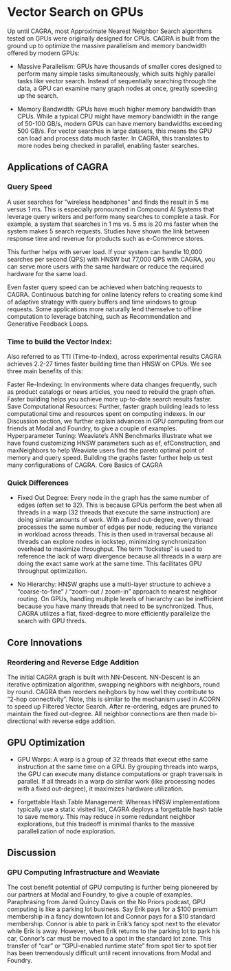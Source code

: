 # Vector Search on GPUs

Up until CAGRA, most Approximate Nearest Neighbor Search algorithms tested on GPUs were originally designed for CPUs. CAGRA is built from the ground up to optimize the massive parallelism and memory bandwidth offered by modern GPUs:

- Massive Parallelism: GPUs have thousands of smaller cores designed to perform many simple tasks simultaneously, which suits highly parallel tasks like vector search. Instead of sequentially searching through the data, a GPU can examine many graph nodes at once, greatly speeding up the search.

- Memory Bandwidth: GPUs have much higher memory bandwidth than CPUs. While a typical CPU might have memory bandwidth in the range of 50-100 GB/s, modern GPUs can have memory bandwidths exceeding 500 GB/s. For vector searches in large datasets, this means the GPU can load and process data much faster. In CAGRA, this translates to more nodes being checked in parallel, enabling faster searches.

## Applications of CAGRA

### Query Speed

A user searches for “wireless headphones” and finds the result in 5 ms versus 1 ms. This is especially pronounced in Compound AI Systems that leverage query writers and perform many searches to complete a task. For example, a system that searches in 1 ms vs. 5 ms is 20 ms faster when the system makes 5 search requests. Studies have shown the link between response time and revenue for products such as e-Commerce stores. 

This further helps with server load. If your system can handle 10,000 searches per second (QPS) with HNSW but 77,000 QPS with CAGRA, you can serve more users with the same hardware or reduce the required hardware for the same load.

Even faster query speed can be achieved when batching requests to CAGRA. Continuous batching for online latency refers to creating some kind of adaptive strategy with query buffers and time windows to group requests. Some applications more naturally lend themselve to offline computation to leverage batching, such as Recommendation and Generative Feedback Loops.

### Time to build the Vector Index: 

Also referred to as TTI (Time-to-Index), across experimental results CAGRA achieves 2.2-27 times faster building time than HNSW on CPUs. We see three main benefits of this:

Faster Re-Indexing: In environments where data changes frequently, such as product catalogs or news articles, you need to rebuild the graph often. Faster building helps you achieve more up-to-date search results faster.
Save Computational Resources: Further, faster graph building leads to less computational time and resources spent on computing indexes. In our Discussion section, we further explain advances in GPU computing from our friends at Modal and Foundry, to give a couple of examples.
Hyperparameter Tuning: Weaviate’s ANN Benchmarks illustrate what we have found customizing HNSW parameters such as ef, efConstruction, and maxNeighbors to help Weaviate users find the pareto optimal point of memory and query speed. Building the graphs faster further help us test many configurations of CAGRA.
Core Basics of CAGRA

### Quick Differences

- Fixed Out Degree: Every node in the graph has the same number of edges (often set to 32). This is because GPUs perform the best when all threads in a warp (32 threads that execute the same instruction) are doing similar amounts of work. With a fixed out-degree, every thread processes the same number of edges per node, reducing the variance in workload across threads. This is then used in traversal because all threads can explore nodes in lockstep, minimizing synchronization overhead to maximize throughput. The term “lockstep” is used to reference the lack of warp divergence because all threads in a warp are doing the exact same work at the same time. This facilitates GPU throughput optimization.

- No Hierarchy: HNSW graphs use a multi-layer structure to achieve a “coarse-to-fine” / “zoom-out / zoom-in” approach to nearest neighbor routing. On GPUs, handling multiple levels of hierarchy can be inefficient because you have many threads that need to be synchronized. Thus, CAGRA utilizes a flat, fixed-degree to more efficiently parallelize the search with GPU threds.

## Core Innovations

### Reordering and Reverse Edge Addition

The initial CAGRA graph is built with NN-Descent. NN-Descent is an iterative optimization algorithm, swapping neighbors with neighbors, round by round. CAGRA then reorders neihgbors by how well they contribute to “2-hop connectivity”. Note, this is similar to the mechanism used in ACORN to speed up Filtered Vector Search. After re-ordering, edges are pruned to maintain the fixed out-degree. All neighbor connections are then made bi-directional with reverse edge addition.

## GPU Optimization

- GPU Warps: A warp is a group of 32 threads that execut ethe same instruction at the same time on a GPU. By grouping threads into warps, the GPU can execute many distance computations or graph traversals in parallel. If all threads in a warp do similar work (like processing nodes with a fixed out-degree), it maximizes hardware utilization.

- Forgettable Hash Table Management: Whereas HNSW implementations typically use a static visited list, CAGRA deploys a forgettable hash table to save memory. This may reduce in some redundant neighbor explorations, but this tradeoff is minimal thanks to the massive parallelization of node exploration.

## Discussion

### GPU Computing Infrastructure and Weaviate

The cost benefit potential of GPU computing is further being pioneered by our partners at Modal and Foundry, to give a couple of examples. Paraphrasing from Jared Quincy Davis on the No Priors podcast, GPU computing is like a parking lot business. Say Erik pays for a $100 premium membership in a fancy downtown lot and Connor pays for a $10 standard membership. Connor is able to park in Erik’s fancy spot next to the elevator while Erik is away. However, when Erik returns to the parking lot to park his car, Connor’s car must be moved to a spot in the standard lot zone. This transfer of “car” or “GPU-enabled runtime state” from spot tier to spot tier has been tremendously difficult until recent innovations from Modal and Foundry.
